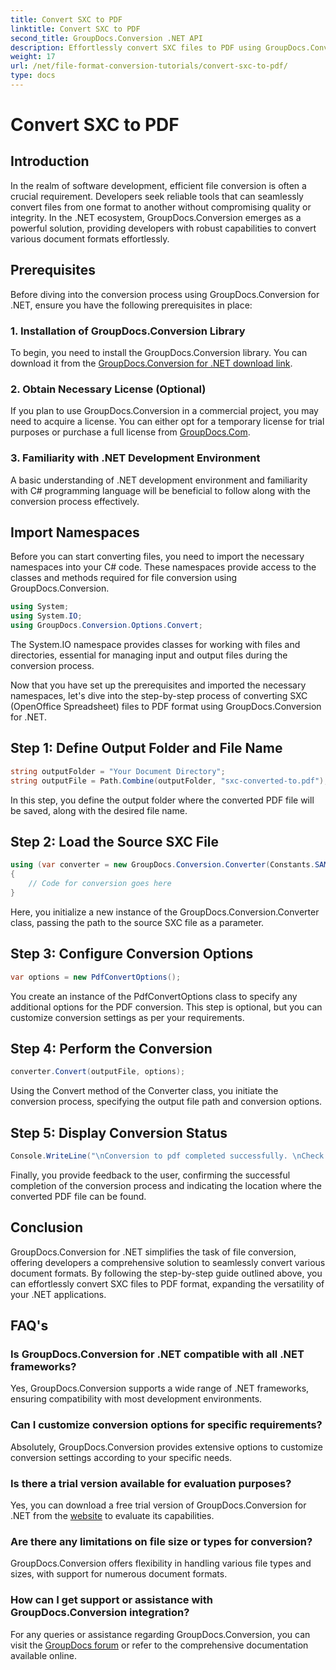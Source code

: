 ```yaml
---
title: Convert SXC to PDF
linktitle: Convert SXC to PDF
second_title: GroupDocs.Conversion .NET API
description: Effortlessly convert SXC files to PDF using GroupDocs.Conversion for .NET. Customize conversion options for seamless integration into your .NET applications.
weight: 17
url: /net/file-format-conversion-tutorials/convert-sxc-to-pdf/
type: docs
---
```

# Convert SXC to PDF

## Introduction
In the realm of software development, efficient file conversion is often a crucial requirement. Developers seek reliable tools that can seamlessly convert files from one format to another without compromising quality or integrity. In the .NET ecosystem, GroupDocs.Conversion emerges as a powerful solution, providing developers with robust capabilities to convert various document formats effortlessly.
## Prerequisites
Before diving into the conversion process using GroupDocs.Conversion for .NET, ensure you have the following prerequisites in place:
### 1. Installation of GroupDocs.Conversion Library
To begin, you need to install the GroupDocs.Conversion library. You can download it from the [GroupDocs.Conversion for .NET download link](https://releases.groupdocs.com/conversion/net/).
### 2. Obtain Necessary License (Optional)
If you plan to use GroupDocs.Conversion in a commercial project, you may need to acquire a license. You can either opt for a temporary license for trial purposes or purchase a full license from [GroupDocs.Com](https://purchase.groupdocs.com/buy).
### 3. Familiarity with .NET Development Environment
A basic understanding of .NET development environment and familiarity with C# programming language will be beneficial to follow along with the conversion process effectively.

## Import Namespaces
Before you can start converting files, you need to import the necessary namespaces into your C# code. These namespaces provide access to the classes and methods required for file conversion using GroupDocs.Conversion.

```csharp
using System;
using System.IO;
using GroupDocs.Conversion.Options.Convert;
```

The System.IO namespace provides classes for working with files and directories, essential for managing input and output files during the conversion process.

Now that you have set up the prerequisites and imported the necessary namespaces, let's dive into the step-by-step process of converting SXC (OpenOffice Spreadsheet) files to PDF format using GroupDocs.Conversion for .NET.
## Step 1: Define Output Folder and File Name
```csharp
string outputFolder = "Your Document Directory";
string outputFile = Path.Combine(outputFolder, "sxc-converted-to.pdf");
```
In this step, you define the output folder where the converted PDF file will be saved, along with the desired file name.
## Step 2: Load the Source SXC File
```csharp
using (var converter = new GroupDocs.Conversion.Converter(Constants.SAMPLE_SXC))
{
    // Code for conversion goes here
}
```
Here, you initialize a new instance of the GroupDocs.Conversion.Converter class, passing the path to the source SXC file as a parameter.
## Step 3: Configure Conversion Options
```csharp
var options = new PdfConvertOptions();
```
You create an instance of the PdfConvertOptions class to specify any additional options for the PDF conversion. This step is optional, but you can customize conversion settings as per your requirements.
## Step 4: Perform the Conversion
```csharp
converter.Convert(outputFile, options);
```
Using the Convert method of the Converter class, you initiate the conversion process, specifying the output file path and conversion options.
## Step 5: Display Conversion Status
```csharp
Console.WriteLine("\nConversion to pdf completed successfully. \nCheck output in {0}", outputFolder);
```
Finally, you provide feedback to the user, confirming the successful completion of the conversion process and indicating the location where the converted PDF file can be found.

## Conclusion
GroupDocs.Conversion for .NET simplifies the task of file conversion, offering developers a comprehensive solution to seamlessly convert various document formats. By following the step-by-step guide outlined above, you can effortlessly convert SXC files to PDF format, expanding the versatility of your .NET applications.
## FAQ's
### Is GroupDocs.Conversion for .NET compatible with all .NET frameworks?
Yes, GroupDocs.Conversion supports a wide range of .NET frameworks, ensuring compatibility with most development environments.
### Can I customize conversion options for specific requirements?
Absolutely, GroupDocs.Conversion provides extensive options to customize conversion settings according to your specific needs.
### Is there a trial version available for evaluation purposes?
Yes, you can download a free trial version of GroupDocs.Conversion for .NET from the [website](https://releases.groupdocs.com/conversion/net/) to evaluate its capabilities.
### Are there any limitations on file size or types for conversion?
GroupDocs.Conversion offers flexibility in handling various file types and sizes, with support for numerous document formats.
### How can I get support or assistance with GroupDocs.Conversion integration?
For any queries or assistance regarding GroupDocs.Conversion, you can visit the [GroupDocs forum](https://forum.groupdocs.com/c/conversion/11) or refer to the comprehensive documentation available online.
